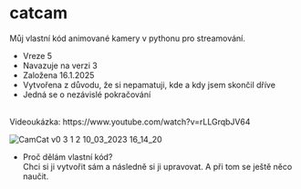 # catcam
Můj vlastní kód animované kamery v pythonu pro streamování.

- Vreze 5 <br />
- Navazuje na verzi 3
- Založena 16.1.2025
- Vytvořena z důvodu, že si nepamatuji, kde a kdy jsem skončil dříve
- Jedná se o nezávislé pokračování
<br />
Videoukázka: https://www.youtube.com/watch?v=rLLGrqbJV64


![CamCat v0 3 1 2 10_03_2023 16_14_20](https://user-images.githubusercontent.com/127532284/228022139-74a24638-1485-4488-8f0f-35795301b598.png)

* Proč dělám vlastní kód? <br />
Chci si ji vytvořit sám a následně si ji upravovat. A při tom se ještě něco naučit.
